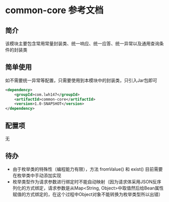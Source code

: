 # common-core 参考文档

## 简介

该模块主要包含常用常量封装类、统一响应、统一应答、统一异常以及通用查询条件的封装类

## 简单使用

如不需要统一异常等配置，只需要使用到本模块中的封装类，只引入Jar包即可

```xml
<dependency>
    <groupId>com.lwh147</groupId>
    <artifactId>common-core</artifactId>
    <version>1.0-SNAPSHOT</version>
</dependency>
```

## 配置项

无

## 待办

* 由于枚举类的特殊性（编程能力有限），方法 fromValue() 和 exist() 目前需要在枚举类中手动添加实现
* 枚举类型作为请求参数进行绑定时不能自动映射（因为请求体采用JSON反序列化的方式绑定，请求参数是从Map<String, Object>中取值然后给Bean属性赋值的方式绑定的，在这个过程中Object对象不能转换为枚举类型所以出错）
